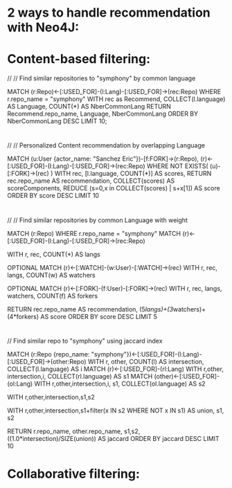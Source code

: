 # 2 ways to handle recommendation with Neo4J:
 
# Content-based filtering:
 
 // // Find similar repositories to "symphony" by common language 
 
MATCH (r:Repo)<-[:USED_FOR]-(l:Lang)-[:USED_FOR]->(rec:Repo)
WHERE r.repo_name = "symphony"
WITH rec as Recommend, COLLECT(l.language) AS Language, COUNT(*) AS NberCommonLang
RETURN Recommend.repo_name, Language, NberCommonLang
ORDER BY NberCommonLang DESC LIMIT 10;
#


// // Personalized Content recommendation by overlapping Language

MATCH (u:User {actor_name: "Sanchez Eric"})-[f:FORK]->(r:Repo),
  (r)<-[:USED_FOR]-(l:Lang)-[:USED_FOR]->(rec:Repo)
WHERE NOT EXISTS( (u)-[:FORK]->(rec) )
WITH rec, [l.language, COUNT(*)] AS scores, 
RETURN rec.repo_name AS recommendation, COLLECT(scores) AS scoreComponents,
REDUCE (s=0,x in COLLECT(scores) | s+x[1]) AS score
ORDER BY score DESC LIMIT 10
#


// // Find similar repositories by common Language with weight

MATCH (r:Repo) WHERE r.repo_name = "symphony"
MATCH (r)<-[:USED_FOR]-(l:Lang)-[:USED_FOR]->(rec:Repo)

WITH r, rec, COUNT(*) AS langs

OPTIONAL MATCH (r)<-[:WATCH]-(w:User)-[:WATCH]->(rec)
WITH r, rec, langs, COUNT(w) AS watchers

OPTIONAL MATCH (r)<-[:FORK]-(f:User)-[:FORK]->(rec)
WITH r, rec, langs, watchers, COUNT(f) AS forkers

RETURN rec.repo_name AS recommendation, (5*langs)+(3*watchers)+(4*forkers) AS score ORDER BY score DESC LIMIT 5

#

// Find similar repo to "symphony" using jaccard index 

MATCH (r:Repo {repo_name: "symphony"})<-[:USED_FOR]-(l:Lang)-[:USED_FOR]->(other:Repo)
WITH r, other, COUNT(l) AS intersection, COLLECT(l.language) AS i
MATCH (r)<-[:USED_FOR]-(rl:Lang)
WITH r,other, intersection,i, COLLECT(rl.language) AS s1
MATCH (other)<-[:USED_FOR]-(ol:Lang)
WITH r,other,intersection,i, s1, COLLECT(ol.language) AS s2

WITH r,other,intersection,s1,s2

WITH r,other,intersection,s1+filter(x IN s2 WHERE NOT x IN s1) AS union, s1, s2

RETURN r.repo_name, other.repo_name, s1,s2,((1.0*intersection)/SIZE(union)) AS jaccard ORDER BY jaccard DESC LIMIT 10


# Collaborative filtering:
